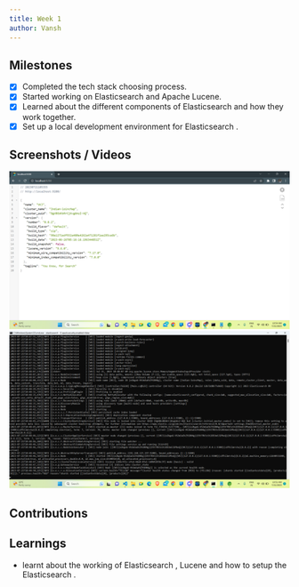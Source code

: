 ```yaml
---
title: Week 1
author: Vansh 
---
```


## Milestones
- [X]  Completed the tech stack choosing process.
- [X] Started working on Elasticsearch and Apache Lucene.
- [X] Learned about the different components of Elasticsearch and how they work together.
- [X] Set up a local development environment for Elasticsearch .

## Screenshots / Videos 
![Elasticsearch_localhost_run](image.png)
![Initialise the Elastcsearch using cmd](<Screenshot (568).png>)
## Contributions

## Learnings 
- learnt about the working of Elasticsearch , Lucene and how to setup the Elasticsearch .
